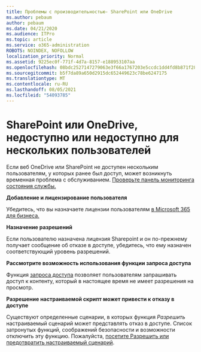 ```yaml
---
title: Проблемы с производительностью- SharePoint или OneDrive
ms.author: pebaum
author: pebaum
ms.date: 04/21/2020
ms.audience: ITPro
ms.topic: article
ms.service: o365-administration
ROBOTS: NOINDEX, NOFOLLOW
localization_priority: Normal
ms.assetid: 9225ec0f-771f-4d7a-8157-e188953107aa
ms.openlocfilehash: 08bdc2527147279063e3f66a1767203e5ccdc1dd4fd8b871f2800d3f71b9a233
ms.sourcegitcommit: b5f7da89a650d2915dc652449623c78be6247175
ms.translationtype: MT
ms.contentlocale: ru-RU
ms.lasthandoff: 08/05/2021
ms.locfileid: "54093785"
---
```

# <a name="sharepoint-or-onedrive-slow-inaccessible-or-unavailable-for-multiple-users"></a>SharePoint или OneDrive, недоступно или недоступно для нескольких пользователей

Если веб OneDrive или SharePoint не доступен нескольким пользователям, у которых ранее был доступ, может возникнуть временная проблема с обслуживанием. [Проверьте панель мониторинга состояния службы.](https://portal.office.com/adminportal/home#/servicehealth)

**Добавление и лицензирование пользователя**

Убедитесь, что вы назначаете лицензии пользователям [в Microsoft 365 для бизнеса.](https://docs.microsoft.com/microsoft-365/admin/add-users/add-users)


**Назначение разрешений**

Если пользователю назначена лицензия Sharepoint и он по-прежнему получает сообщение об [](https://docs.microsoft.com/sharepoint/understanding-permission-levels) отказе в доступе, убедитесь, что ему назначен соответствующий уровень разрешений.

**Рассмотрите возможность использования функции запроса доступа**

Функция [запроса доступа](https://support.office.com/article/Set-up-and-manage-access-requests-94B26E0B-2822-49D4-929A-8455698654B3) позволяет пользователям запрашивать доступ к контенту, который в настоящее время не имеет разрешения на просмотр.

**Разрешение настраиваемой скрипт может привести к отказу в доступе**

Существуют определенные сценарии, в которых функция *Разрешить* настраиваемый сценарий может представлять отказ в доступе. Список затронутых функций, соображений безопасности и возможности отключить эту функцию. Пожалуйста, [посетите Разрешить или предотвратить настраиваемый сценарий](https://docs.microsoft.com/sharepoint/allow-or-prevent-custom-script).


